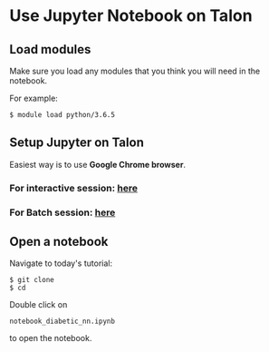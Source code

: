 # Use Jupyter Notebook on Talon


## Load modules

Make sure you load any modules that you think you will need in the notebook.

For example:

```
$ module load python/3.6.5
```

## Setup Jupyter on Talon

Easiest way is to use **Google Chrome browser**.

### For interactive session: [here](https://github.com/gmihaila/unt_hpc/blob/master/jupyter_notebook/chrome_jupyter_notebook.md)

### For Batch session: [here](https://github.com/gmihaila/unt_hpc/blob/master/jupyter_notebook/chrome_jupyter_notebook_batch.md)


## Open a notebook

Navigate to today's tutorial:



```
$ git clone
$ cd 
```

Double click on 
 

```
notebook_diabetic_nn.ipynb
```
 to open the notebook.


